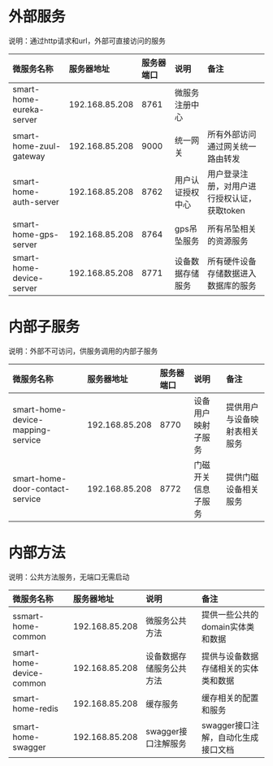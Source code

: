 # 外部服务

说明：通过http请求和url，外部可直接访问的服务

| 微服务名称 | 服务器地址 | 服务器端口 | 说明 | 备注 |
| :--- | :--- | :--- | :--- | :--- |
| smart-home-eureka-server | 192.168.85.208 | 8761 | 微服务注册中心 |  |
| smart-home-zuul-gateway | 192.168.85.208 | 9000 | 统一网关 | 所有外部访问通过网关统一路由转发 |
| smart-home-auth-server | 192.168.85.208 | 8762 | 用户认证授权中心 | 用户登录注册，对用户进行授权认证，获取token |
| smart-home-gps-server | 192.168.85.208 | 8764 | gps吊坠服务 | 所有吊坠相关的资源服务 |
| smart-home-device-server | 192.168.85.208 | 8771 | 设备数据存储服务 | 所有硬件设备存储数据进入数据库的服务 |

# 内部子服务

说明：外部不可访问，供服务调用的内部子服务

| 微服务名称 | 服务器地址 | 服务器端口 | 说明 | 备注 |
| :--- | :--- | :--- | :--- | :--- |
| smart-home-device-mapping-service | 192.168.85.208 | 8770 | 设备用户映射子服务 | 提供用户与设备映射表相关服务 |
| smart-home-door-contact-service | 192.168.85.208 | 8772 | 门磁开关信息子服务 | 提供门磁设备相关服务 |

# 内部方法

说明：公共方法服务，无端口无需启动

| 微服务名称 | 服务器地址 | 说明 | 备注 |
| :--- | :--- | :--- | :--- |
| ssmart-home-common | 192.168.85.208 | 微服务公共方法 | 提供一些公共的domain实体类和数据 |
| smart-home-device-common | 192.168.85.208 | 设备数据存储服务公共方法 | 提供与设备数据存储相关的实体类和数据 |
| smart-home-redis | 192.168.85.208 | 缓存服务 | 缓存相关的配置和服务 |
| smart-home-swagger | 192.168.85.208 | swagger接口注解服务 | swagger接口注解，自动化生成接口文档 |



